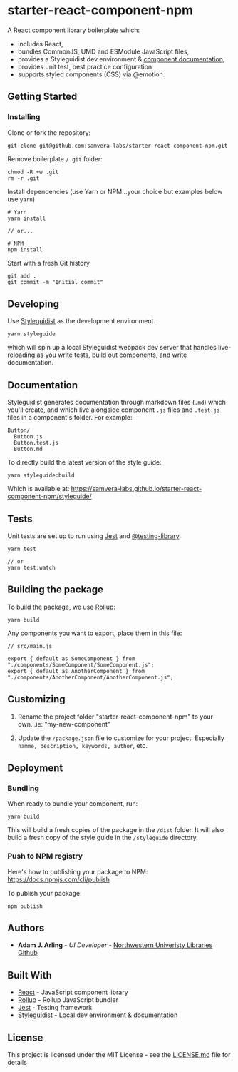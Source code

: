 # starter-react-component-npm

A React component library boilerplate which:

- includes React,
- bundles CommonJS, UMD and ESModule JavaScript files,
- provides a Styleguidist dev environment &amp; [component documentation](https://samvera-labs.github.io/starter-react-component-npm/styleguide/),
- provides unit test, best practice configuration
- supports styled components (CSS) via @emotion.

## Getting Started

### Installing

Clone or fork the repository:

```
git clone git@github.com:samvera-labs/starter-react-component-npm.git
```

Remove boilerplate `/.git` folder:

```
chmod -R +w .git
rm -r .git
```

Install dependencies (use Yarn or NPM...your choice but examples below use `yarn`)

```
# Yarn
yarn install

// or...

# NPM
npm install
```

Start with a fresh Git history

```
git add .
git commit -m "Initial commit"
```

## Developing

Use [Styleguidist](https://react-styleguidist.js.org/) as the development environment.

```
yarn styleguide
```

which will spin up a local Styleguidist webpack dev server that handles live-reloading as you write tests, build out components, and write documentation.

## Documentation

Styleguidist generates documentation through markdown files (`.md`) which you'll create, and which live alongside component `.js` files and `.test.js` files in a component's folder. For example:

```
Button/
  Button.js
  Button.test.js
  Button.md
```

To directly build the latest version of the style guide:

```
yarn styleguide:build
```

Which is available at: https://samvera-labs.github.io/starter-react-component-npm/styleguide/

## Tests

Unit tests are set up to run using [Jest](https://jestjs.io/) and [@testing-library](https://testing-library.com/).

```
yarn test

// or
yarn test:watch
```

## Building the package

To build the package, we use [Rollup](https://rollupjs.org/):

```
yarn build
```

Any components you want to export, place them in this file:

```
// src/main.js

export { default as SomeComponent } from "./components/SomeComponent/SomeComponent.js";
export { default as AnotherComponent } from "./components/AnotherComponent/AnotherComponent.js";
```

## Customizing

1. Rename the project folder "starter-react-component-npm" to your own...ie: "my-new-component"

2. Update the `/package.json` file to customize for your project. Especially `namme, description, keywords, author`, etc.

## Deployment

### Bundling

When ready to bundle your component, run:

```
yarn build
```

This will build a fresh copies of the package in the `/dist` folder. It will also build a fresh copy of the style guide in the `/styleguide` directory.

### Push to NPM registry

Here's how to publishing your package to NPM:
https://docs.npmjs.com/cli/publish

To publish your package:

```
npm publish
```

## Authors

- **Adam J. Arling** - _UI Developer_ - [Northwestern Univeristy Libraries](https://github.com/nulib) [Github](https://github.com/adamjarling)

## Built With

- [React](https://reactjs.org/) - JavaScript component library
- [Rollup](https://rollupjs.org/) - Rollup JavaScript bundler
- [Jest](https://jestjs.io/) - Testing framework
- [Styleguidist](https://react-styleguidist.js.org/) - Local dev environment &amp; documentation

## License

This project is licensed under the MIT License - see the [LICENSE.md](LICENSE.md) file for details
